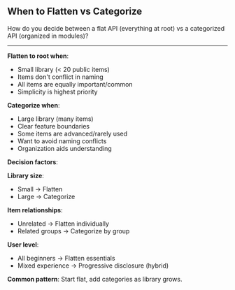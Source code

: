 ## When to Flatten vs Categorize

How do you decide between a flat API (everything at root) vs a categorized API (organized in modules)?

---

**Flatten to root when**:
- Small library (< 20 public items)
- Items don't conflict in naming
- All items are equally important/common
- Simplicity is highest priority

**Categorize when**:
- Large library (many items)
- Clear feature boundaries
- Some items are advanced/rarely used
- Want to avoid naming conflicts
- Organization aids understanding

**Decision factors**:

**Library size**:
- Small → Flatten
- Large → Categorize

**Item relationships**:
- Unrelated → Flatten individually
- Related groups → Categorize by group

**User level**:
- All beginners → Flatten essentials
- Mixed experience → Progressive disclosure (hybrid)

**Common pattern**: Start flat, add categories as library grows.

